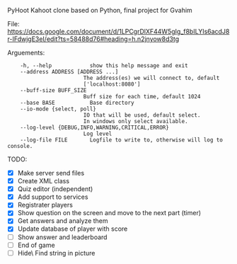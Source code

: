 PyHoot
Kahoot clone based on Python, final project for Gvahim

File:
https://docs.google.com/document/d/1LPCgrDlXF44W5gIg_f8bILYIs6acdJ8r-IFdwjgE3eI/edit?ts=58488d76#heading=h.n2jnyow8d3tg

Arguements:

        -h, --help            show this help message and exit
        --address ADDRESS [ADDRESS ...]
                            The address(es) we will connect to, default
                            ['localhost:8080']
        --buff-size BUFF_SIZE
                            Buff size for each time, default 1024
        --base BASE           Base directory
        --io-mode {select, poll}
                            IO that will be used, default select.
                            In windows only select available.
        --log-level {DEBUG,INFO,WARNING,CRITICAL,ERROR}
                            Log level
        --log-file FILE       Logfile to write to, otherwise will log to console.

TODO:
- [X] Make server send files
- [X] Create XML class
- [X] Quiz editor (independent)
- [X] Add support to services
- [X] Registrater players
- [X] Show question on the screen and move to the next part (timer)
- [X] Get answers and analyze them
- [X] Update database of player with score
- [ ] Show answer and leaderboard
- [ ] End of game
- [ ] Hide\ Find string in picture
